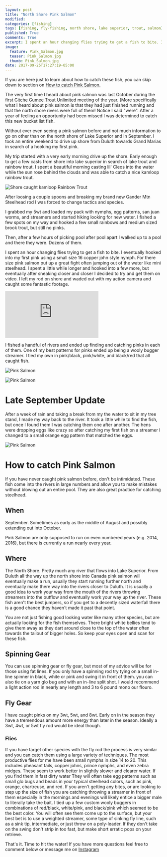 ```yaml
---
layout: post
title: "North Shore Pink Salmon"
modified:
categories: [fishing]
tags: [fishing, fly-fishing, north shore, lake superior, trout, salmon]
published: True
comments: True
excerpt: I spent an hour changing flies trying to get a fish to bite. I eventually hooked into my first pink using a small size 16 copper john style nymph.
image:
  feature: Pink_Salmon.jpg
  teaser: Pink_Salmon.jpg
  thumb: Pink_Salmon.jpg
date: 2017-09-25T17:27:19-05:00
---
```


If you are here just to learn about how to catch these fish, you can skip down to section on <a href="#howtopink">How to catch Pink Salmon.</a>

The very first time I heard about pink salmon was last October during the first <a target="_blank" href="http://www.facebook.com/GitcheGumeeTU">Gitche Gumee Trout Unlimited</a> meeting of the year. (More specifically what I heard about pink salmon is that they had just finished running and that the north shore rivers were full of them! Notice I said "were". After a year of feeling an opportunity had been missed I was determined to catch this new bucket list fish.

Without ever even seeing a pink salmon before and not much information to go on other than on the north shore of Lake Superior and in September. I took an entire weekend to drive up shore from Duluth towards Grand Marias in search of a hooking my first pink.

My trip started with a very early morning drive up the shore. Early enough to get a few casts from shore into lake superior in search of lake trout and rainbow trout. I spent a beautiful morning casting lil' Cleos into the water while the sun rose behind the clouds and was able to catch a nice kamloop rainbow trout.

![Shore caught kamloop Rainbow Trout](/images/Shore_Looper.jpg)

After loosing a couple spoons and breaking my brand new Gander Mtn Steelhead rod I was forced to change tactics and species.

I grabbed my 5wt and loaded my pack with nymphs, egg patterns, san juan worms, and streamers and started hiking looking for new water. I fished a few spots on my way and hooked a few small rainbows and medium sized brook trout, but still no pinks.

Then, after a few hours of picking pool after pool apart I walked up to a pool and there they were. Dozens of them.

I spent an hour changing flies trying to get a fish to bite. I eventually hooked into my first pink using a small size 16 copper john style nymph. For there size pink salmon put up a great fight often jumping out of the water like mini steelhead. I spent a little while longer and hooked into a few more, but eventually after sneaking closer and closer I decided to try and get them on video. I left my rod on shore and waded out with my action camera and caught some fantastic footage.

<div class="video">
  <div class="video-wrapper">
      <iframe src="https://www.youtube.com/embed/djcVLfSYxwI" frameborder="0" allowfullscreen></iframe>
  </div>
</div>

I fished a handful of rivers and ended up finding and catching pinks in each of them. One of my best patterns for pinks ended up being a wooly bugger streamer. I tied my own in pink/black, pink/white, and black/red that all caught fish.

![Pink Salmon](/images/Pink1.jpg)

![Pink Salmon](/images/Pink2.jpg)

# Late September Update

After a week of rain and taking a break from my the water to sit in my tree stand, I made my way back to the river. It took a little while to find the fish, but once I found them I was catching them one after another. The hens were dropping eggs like crazy so after catching my first fish on a streamer I changed to a small orange egg pattern that matched the eggs.

![Pink Salmon](/images/Pink3.jpg)

<h1 id="howtopink">How to catch Pink Salmon</h1>

If you have never caught pink salmon before, don't be intimidated. These fish come into the rivers in large numbers and allow you to make mistakes without blowing out an entire pool. They are also great practice for catching steelhead.


## When
September. Sometimes as early as the middle of August and possibly extending out into October.

Pink Salmon are only supposed to run on even numbered years (e.g. 2014, 2016), but there is currently a run nearly every year.

## Where
The North Shore. Pretty much any river that flows into Lake Superior. From Duluth all the way up the north shore into Canada pink salmon will eventually make a run, usually they start running further north and eventually make there way into the rivers closer to Duluth. It is usually a good idea to work your way from the mouth of the rivers throwing streamers into the outflow and eventually work your way up the river. These fish aren't the best jumpers, so if you get to a decently sized waterfall there is a good chance they haven't made it past that point.

You are not just fishing good looking water like many other species, but are actually looking for the fish themselves. There bright white bellies tend to give them away as they dart around close to the top of the water often towards the tailout of bigger holes. So keep your eyes open and scan for these fish.


## Spinning Gear
You can use spinning gear or fly gear, but most of my advice will be for those using fat lines. If you only have a spinning rod try tying on a small in-line spinner in black, white or pink and swing it in front of them. you can also tie on a yarn glo bug and with an in-line split shot. I would recommend a light action rod in nearly any length and 3 to 6 pound mono our flouro.

## Fly Gear
I have caught pinks on my 3wt, 5wt, and 8wt. Early on in the season they have a tremendous amount more energy than later in the season. Ideally a 3wt, 4wt, or 5wt fly rod would be ideal though.

### Flies
If you have target other species with the fly rod the process is very similar and you can catch them using a large variety of techniques. The most productive flies for me have been small nymphs in size 14 to 20. This includes pheasant tails, copper johns, prince nymphs, and even zebra midges. These seem to work better in slightly slower and clearer water. If you find them in fast dirty water They will often take egg patterns such as small glo bugs and beads in your typical steelhead colors, such as pink, orange, chartreuse, and red. If you aren't getting any bites, or are looking to step up the size of fish you are catching throwing a streamer in front of them especially in the mornings and evenings will likely entice a bigger male to literally take the bait. I tied up a few custom wooly buggers in combinations of red/black, white/pink, and black/pink which seemed to be the best color. You will often see them come up to the surface, but your best bet is to use a weighted streamer, some type of sinking fly line, such as a sink tip, intermediate, or just throw on a poly-leader. If they don't take on the swing don't strip in too fast, but make short erratic pops on your retrieve.

That's it. Time to hit the water! If you have more questions feel free to comment below or message me on <a target="_blank" href="https://www.instagram.com/jasonswingen/">Instagram</a>